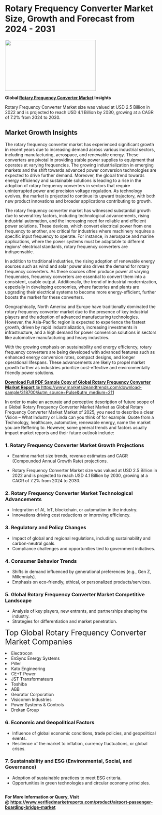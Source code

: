 <H1>Rotary Frequency Converter Market Size, Growth and Forecast from 2024 - 2031</H1><img class="aligncenter size-medium wp-image-584254" src="https://thirdeyenews.in/wp-content/uploads/2024/09/Global-Market-Research-300x168.jpeg" alt="" width="300" height="168" /><p><strong>Global&nbsp;<a href="https://www.marketsizeandtrends.com/download-sample/318700/&amp;utm_source=Pulse&amp;utm_medium=211">Rotary Frequency Converter Market</a> Insights</strong></p><p>Rotary Frequency Converter Market size was valued at USD 2.5 Billion in 2022 and is projected to reach USD 4.1 Billion by 2030, growing at a CAGR of 7.2% from 2024 to 2030.</p><p><h2>Market Growth Insights</h2> <p>The rotary frequency converter market has experienced significant growth in recent years due to increasing demand across various industrial sectors, including manufacturing, aerospace, and renewable energy. These converters are pivotal in providing stable power supplies to equipment that operates at varying frequencies. The growing industrialization in emerging markets and the shift towards advanced power conversion technologies are expected to drive further demand. Moreover, the global trend towards energy efficiency and sustainable solutions is leading to a rise in the adoption of rotary frequency converters in sectors that require uninterrupted power and precision voltage regulation. As technology evolves, the market is projected to continue its upward trajectory, with both new product innovations and broader applications contributing to growth.</p> <p><a href="#"></a></p> <p>The rotary frequency converter market has witnessed substantial growth due to several key factors, including technological advancements, rising industrial automation, and the increasing need for reliable and efficient power solutions. These devices, which convert electrical power from one frequency to another, are critical for industries where machinery requires a specific input frequency to operate. For instance, in aerospace and marine applications, where the power systems must be adaptable to different regions' electrical standards, rotary frequency converters are indispensable.</p> <p>In addition to traditional industries, the rising adoption of renewable energy sources such as wind and solar power also drives the demand for rotary frequency converters. As these sources often produce power at varying frequencies, frequency converters are essential to convert them into a consistent, usable output. Additionally, the trend of industrial modernization, especially in developing economies, where factories and plants are upgrading their electrical systems to become more energy-efficient, further boosts the market for these converters.</p> <p>Geographically, North America and Europe have traditionally dominated the rotary frequency converter market due to the presence of key industrial players and the adoption of advanced manufacturing technologies. However, the Asia-Pacific region is expected to experience the fastest growth, driven by rapid industrialization, increasing investments in infrastructure, and a high demand for power conversion solutions in sectors like automotive manufacturing and heavy industries.</p> <p>With the growing emphasis on sustainability and energy efficiency, rotary frequency converters are being developed with advanced features such as enhanced energy conversion rates, compact designs, and longer operational lifespans. These advancements are likely to propel market growth further as industries prioritize cost-effective and environmentally friendly power solutions.</p> <p><a href="#"></p><p><span class=""><strong>Download Full PDF Sample Copy of Global Rotary Frequency Converter Market Report</strong> @ <a href="https://www.marketsizeandtrends.com/download-sample/318700/&amp;utm_source=Pulse&amp;utm_medium=211" target="_blank">https://www.marketsizeandtrends.com/download-sample/318700/&amp;utm_source=Pulse&amp;utm_medium=211</a></span></p><p>In order to make an accurate and perceptive description of future scope of a Global&nbsp;Rotary Frequency Converter Market Market as Global&nbsp;Rotary Frequency Converter Market Market of 2025, you need to describe a clear Vision &ndash; What Industry or Linda can you think of for example: Quote from a Technology, healthcare, automotive, renewable energy, name the market you are Reffering to. However, some general trends and factors usually impact market reports and their future outlook include:</p><h3>1.&nbsp;<strong>Rotary Frequency Converter Market Growth Projections</strong></h3><ul><li>Examine market size trends, revenue estimates and CAGR (Compounded Annual Growth Rate) projections.</li><li><p>Rotary Frequency Converter Market size was valued at USD 2.5 Billion in 2022 and is projected to reach USD 4.1 Billion by 2030, growing at a CAGR of 7.2% from 2024 to 2030.</p></li></ul><h3>2.&nbsp;<strong>Rotary Frequency Converter Market Technological Advancements</strong></h3><ul><li>Integration of AI, IoT, blockchain, or automation in the industry.</li><li>Innovations driving cost reductions or improving efficiency.</li></ul><h3>3.&nbsp;<strong>Regulatory and Policy Changes</strong></h3><ul><li>Impact of global and regional regulations, including sustainability and carbon-neutral goals.</li><li>Compliance challenges and opportunities tied to government initiatives.</li></ul><h3>4.&nbsp;<strong>Consumer Behavior Trends</strong></h3><ul><li>Shifts in demand influenced by generational preferences (e.g., Gen Z, Millennials).</li><li>Emphasis on eco-friendly, ethical, or personalized products/services.</li></ul><h3>5.&nbsp;<strong>Global Rotary Frequency Converter Market Competitive Landscape</strong></h3><ul><li>Analysis of key players, new entrants, and partnerships shaping the industry.</li><li>Strategies for differentiation and market penetration.</li></ul><p data-pm-slice="1 1 []"><span style="color: inherit; font-family: inherit; font-size: 25px;">Top Global Rotary Frequency Converter Market Companies</span></p><div class="" data-test-id=""><p><li>Electrocon</li><li> EnSync Energy Systems</li><li> Piller</li><li> Kato Engineering</li><li> CE+T Power</li><li> JST Transformateurs</li><li> Toshiba</li><li> ABB</li><li> Georator Corporation</li><li> Visicomm Industries</li><li> Power Systems & Controls</li><li> Drekan Group</li></p></div><h3>6.&nbsp;<strong>Economic and Geopolitical Factors</strong></h3><ul><li>Influence of global economic conditions, trade policies, and geopolitical events.</li><li>Resilience of the market to inflation, currency fluctuations, or global crises.</li></ul><h3>7.&nbsp;<strong>Sustainability and ESG (Environmental, Social, and Governance)</strong></h3><ul><li>Adoption of sustainable practices to meet ESG criteria.</li><li>Opportunities in green technologies and circular economy principles.</li></ul><h2><strong style="font-size: 14px;">For More Information or Query, Visit @&nbsp;</strong><a style="background-color: #ffffff; font-size: 14px;" href="https://www.marketsizeandtrends.com/report/rotary-frequency-converter-market/" target="_blank">https://www.verifiedmarketreports.com/product/airport-passenger-boarding-bridge-market</a></h2>
